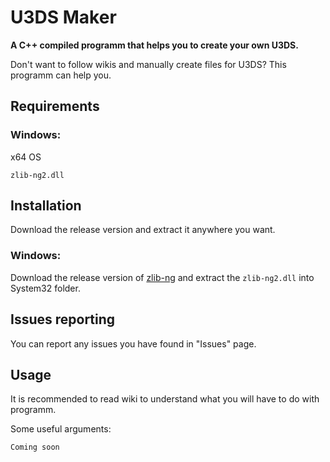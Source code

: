 # U3DS Maker
__A C++ compiled programm that helps you to create your own U3DS.__

Don't want to follow wikis and manually create files for U3DS? This programm can help you.

## Requirements
### Windows:
x64 OS

`zlib-ng2.dll`

## Installation
Download the release version and extract it anywhere you want.

### Windows:
Download the release version of [zlib-ng](https://github.com/zlib-ng/zlib-ng) and extract the `zlib-ng2.dll` into System32 folder.

## Issues reporting
You can report any issues you have found in "Issues" page.

## Usage

It is recommended to read wiki to understand what you will have to do with programm.

Some useful arguments:
```
Coming soon
```
